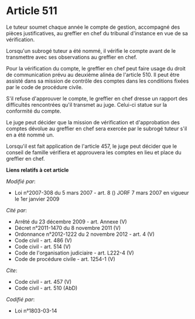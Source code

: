 # Article 511

Le tuteur soumet chaque année le compte de gestion, accompagné des pièces justificatives, au greffier en chef du tribunal
d'instance en vue de sa vérification. 

Lorsqu'un subrogé tuteur a été nommé, il vérifie le compte avant de le transmettre avec ses observations au greffier en
chef. 

Pour la vérification du compte, le greffier en chef peut faire usage du droit de communication prévu au deuxième alinéa de
l'article 510. Il peut être assisté dans sa mission de contrôle des comptes dans les conditions fixées par le code de
procédure civile.

S'il refuse d'approuver le compte, le greffier en chef dresse un rapport des difficultés rencontrées qu'il transmet au juge.
Celui-ci statue sur la conformité du compte. 

Le juge peut décider que la mission de vérification et d'approbation des comptes dévolue au greffier en chef sera exercée par
le subrogé tuteur s'il en a été nommé un. 

Lorsqu'il est fait application de l'article 457, le juge peut décider que le conseil de famille vérifiera et approuvera les
comptes en lieu et place du greffier en chef.

**Liens relatifs à cet article**

_Modifié par_:

  - Loi n°2007-308 du 5 mars 2007 - art. 8 () JORF 7 mars 2007 en vigueur le 1er janvier 2009

_Cité par_:

  - Arrêté du 23 décembre 2009 - art. Annexe (V)
  - Décret n°2011-1470 du 8 novembre 2011 (V)
  - Ordonnance n°2012-1222 du 2 novembre 2012 - art. 4 (V)
  - Code civil - art. 486 (V)
  - Code civil - art. 514 (V)
  - Code de l'organisation judiciaire - art. L222-4 (V)
  - Code de procédure civile - art. 1254-1 (V)

_Cite_:

  - Code civil - art. 457 (V)
  - Code civil - art. 510 (AbD)

_Codifié par_:

  - Loi n°1803-03-14
